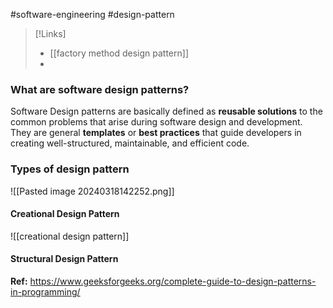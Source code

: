 #software-engineering #design-pattern

>[!Links]
>- [[factory method design pattern]]
>- 


### What are software design patterns?

Software Design patterns are basically defined as **reusable solutions** to the common problems that arise during software design and development. They are general **templates** or **best practices** that guide developers in creating well-structured, maintainable, and efficient code.

### Types of design pattern

![[Pasted image 20240318142252.png]]

#### Creational Design Pattern
![[creational design pattern]]

#### Structural Design Pattern


**Ref:** https://www.geeksforgeeks.org/complete-guide-to-design-patterns-in-programming/